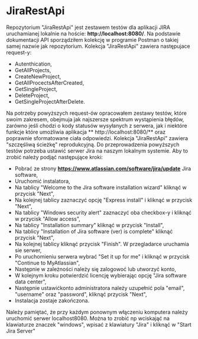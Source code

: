 # JiraRestApi
Repozytorium "JiraRestApi" jest zestawem testów dla aplikacji JIRA uruchamianej lokalnie na hoście: **http://localhost:8080/**. Na podstawie dokumentacji API sporządziłem kolekcję w programie Postman o takiej samej nazwie jak repozytorium. Kolekcja "JiraRestApi" zawiera następujace request-y:
- Autenthication, 
- GetAllProjects, 
- CreateNewProject,
- GetAllProcectsAfterCreated,
- GetSingleProject,
- DeleteProject,
- GetSingleProjectAfterDelete.

Na potrzeby powyższych request-ów opracowałem zestawy testów, które swoim zakresem, obejmuja jak najszersze spektrum wystąpienia błędów, zarówno jeśli chodzi o kody statusów wysyłanych z serwera, jak i niektóre funkcje które umożliwia aplikacja ** http://localhost:8080/** oraz poprawnie sformatowane ciała odpowiedzi.
Kolekcja "JiraRestApi" zawiera "szczęśliwą ścieżkę" reprodukcyjną.
Do przeprowadzenia powyższych testów potrzeba ustawić serwer Jira na naszym lokalnym systemie. Aby to zrobić należy podjąć następujące kroki:
- Pobrać ze strony **https://www.atlassian.com/software/jira/update** Jira software,
- Uruchomić instalatora,
- Na tablicy "Welcome to the Jira software installation wizard" kliknąć w przycisk "Next",
- Na kolejnej tablicy zaznaczyć opcję "Express install" i kliknąć w przycisk "Next",
- Na tablicy "Windows security alert" zaznaczyć oba checkbox-y i kliknąć w przycisk "Allow access",
- Na tablicy "Installation summary" kliknąć w przycisk "Install",
- Na tablicy "Installation of Jira software (ver) is complete" kliknąć przycisk "Next",
- Na kolejnej tablicy kliknąć przycisk "Finish". W przegladarce uruchamia sie serwer,
- Po uruchomieniu serwera wybrać "Set it up for me" i kliknąć w przycisk "Continue to MyAtlassian",
- Następnie w zależności należy się zalogowoć lub utworzyć konto,
- W kolejnym kroku potwierdzić licencję wybierając opcję "Jira software data center",
- Następnie ustawićkonto administratora należy uzupełnić pola "email", "username" oraz "password", kliknąć przycisk "Next",
- Instalacja zostaje zakończona.

Należy pamiętać, że przy każdym ponownym włączeniu komputera należy uruchomić serwer localhost8080. Można to zrobić np wciskająć na klawiaturze znaczek "windows", wpisać z klawiatury "Jira" i kliknąć w "Start Jira Server"

